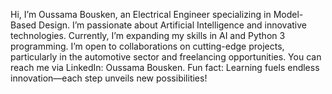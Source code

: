 Hi, I’m Oussama Bousken, an Electrical Engineer specializing in Model-Based Design.
I’m passionate about Artificial Intelligence and innovative technologies.
Currently, I’m expanding my skills in AI and Python 3 programming.
I’m open to collaborations on cutting-edge projects, particularly in the automotive sector and freelancing opportunities.
You can reach me via LinkedIn: Oussama Bousken.
Fun fact: Learning fuels endless innovation—each step unveils new possibilities!
